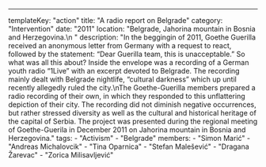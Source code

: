 ---
  templateKey: "action"
  title: "A radio report on Belgrade"
  category: "Intervention"
  date: "2011"
  location: "Belgrade, Jahorina mountain in Bosnia and Herzegovina.\n "
  description: "In the beggingin of 2011, Goethe Guerilla received an anonymous letter from Germany with a request to react, followed by the statement: “Dear Guerilla team, this is unacceptable.” So what was all this about? Inside the envelope was a recording of a German youth radio “1Live” with an excerpt devoted to Belgrade. The recording mainly dealt with Belgrade nightlife, “cultural darkness” which up until recently allegedly ruled the city.\nThe Goethe-Guerilla members prepared a radio recording of their own, in which they responded to this unflattering depiction of their city. The recording did not diminish negative occurrences, but rather stressed diversity as well as the cultural and historical heritage of the capital of Serbia. The project was presented during the regional meeting of Goethe-Guerila in December 2011 on Jahorina mountain in Bosnia and Herzegovina."
  tags: 
    - "Activism"
    - "Belgrade"
  members: 
    - "Simon Marić"
    - "Andreas Michalovcik"
    - "Tina Oparnica"
    - "Stefan Malešević"
    - "Dragana Žarevac"
    - "Zorica Milisavljević"
